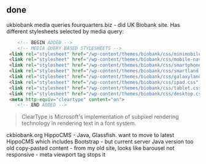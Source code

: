 
## done

ukbiobank media queries
fourquarters.biz - did UK Biobank site. Has different stylesheets selected by media query:

```html
    <!-- BEGIN ADDED -->
    <!-- MEDIA QUERY BASED STYLESHEETS -->
 <link rel="stylesheet" href="/wp-content/themes/biobank/css/minimobile.css" media="screen and (min-width:40px) and (max-width:319px)">
 <link rel="stylesheet" href="/wp-content/themes/biobank/css/mobile-nav.css" media="screen and (min-width: 40px) and (max-width: 750px)">
 <link rel="stylesheet" href="/wp-content/themes/biobank/css/smartphone.css" media="screen and (min-width:320px) and (max-width:480px)">
 <link rel="stylesheet" href="/wp-content/themes/biobank/css/smartland.css" media="screen and (min-width:479px) and (max-width:567px)">
 <link rel="stylesheet" href="/wp-content/themes/biobank/css/galaxyland.css" media="screen and (min-width: 685px) and (max-width: 760px)">
 <link rel="stylesheet" href="/wp-content/themes/biobank/css/ipad.css" media="screen and (min-width: 761px) and (max-width: 1025px)">
 <link rel="stylesheet" href="/wp-content/themes/biobank/css/tablet.css" media="screen and (min-width: 1023px) and (max-width: 1025px)">
 <link rel="stylesheet" href="/wp-content/themes/biobank/css/desktop.css" media="screen and (min-width: 1026px)">
 <meta http-equiv="cleartype" content="on">
    <!-- END ADDED -->
```

>ClearType is Microsoft's implementation of subpixel rendering technology in rendering text in a font system. 

ckbiobank.org
HippoCMS - Java, Glassfish. want to move to latest HippoCMS which includes Bootstrap - but current server Java version too old
copy-pasted content - from my old site, looks like
barousel
not responsive - meta viewport tag stops it 
